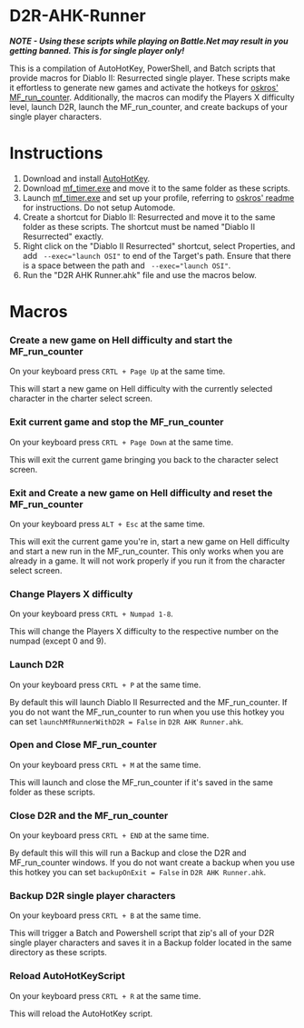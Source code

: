 # D2R-AHK-Runner

***NOTE - Using these scripts while playing on Battle.Net may result in you getting banned. This is for single player only!***

This is a compilation of AutoHotKey, PowerShell, and Batch scripts that provide macros for Diablo II: Resurrected single player. These scripts make it effortless to generate new games and activate the hotkeys for [oskros' MF_run_counter](https://github.com/oskros/MF_run_counter/releases). Additionally, the macros can modify the Players X difficulty level, launch D2R, launch the MF_run_counter, and create backups of your single player characters.

# Instructions

1. Download and install [AutoHotKey](https://www.autohotkey.com).
2. Download [mf_timer.exe](https://github.com/oskros/MF_run_counter/releases) and move it to the same folder as these scripts.
3. Launch [mf_timer.exe](https://github.com/oskros/MF_run_counter/releases) and set up your profile, referring to [oskros' readme](https://github.com/oskros/MF_run_counter#readme) for instructions. Do not setup Automode.
4. Create a shortcut for Diablo II: Resurrected and move it to the same folder as these scripts. The shortcut must be named "Diablo II Resurrected" exactly.
5. Right click on the "Diablo II Resurrected" shortcut, select Properties, and add ` --exec="launch OSI"` to end of the Target's path. Ensure that there is a space between the path and ` --exec="launch OSI"`.
6. Run the "D2R AHK Runner.ahk" file and use the macros below.

# Macros

### Create a new game on Hell difficulty and start the MF_run_counter

On your keyboard press `CRTL + Page Up` at the same time.

This will start a new game on Hell difficulty with the currently selected character in the charter select screen.

### Exit current game and stop the MF_run_counter

On your keyboard press `CRTL + Page Down` at the same time.

This will exit the current game bringing you back to the character select screen.

### Exit and Create a new game on Hell difficulty and reset the MF_run_counter

On your keyboard press `ALT + Esc` at the same time.

This will exit the current game you're in, start a new game on Hell difficulty and start a new run in the MF_run_counter. This only works when you are already in a game. It will not work properly if you run it from the character select screen.

### Change Players X difficulty

On your keyboard press `CRTL + Numpad 1-8`.

This will change the Players X difficulty to the respective number on the numpad (except 0 and 9).

### Launch D2R

On your keyboard press `CRTL + P` at the same time.

By default this will launch Diablo II Resurrected and the MF_run_counter. If you do not want the MF_run_counter to run when you use this hotkey you can set `launchMfRunnerWithD2R = False` in `D2R AHK Runner.ahk`.

### Open and Close MF_run_counter

On your keyboard press `CRTL + M` at the same time.

This will launch and close the MF_run_counter if it's saved in the same folder as these scripts.

### Close D2R and the MF_run_counter

On your keyboard press `CRTL + END` at the same time.

By default this will this will run a Backup and close the D2R and MF_run_counter windows. If you do not want create a backup when you use this hotkey you can set `backupOnExit = False` in `D2R AHK Runner.ahk`.

### Backup D2R single player characters

On your keyboard press `CRTL + B` at the same time.

This will trigger a Batch and Powershell script that zip's all of your D2R single player characters and saves it in a Backup folder located in the same directory as these scripts.

### Reload AutoHotKeyScript

On your keyboard press `CRTL + R` at the same time.

This will reload the AutoHotKey script.